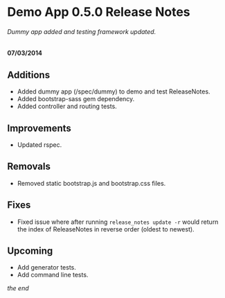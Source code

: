 # Demo App 0.5.0 Release Notes
###### Dummy app added and testing framework updated.

#### 07/03/2014

Additions
----
* Added dummy app (/spec/dummy) to demo and test ReleaseNotes.
* Added bootstrap-sass gem dependency.
* Added controller and routing tests.

Improvements
----
* Updated rspec.

Removals
----
* Removed static bootstrap.js and bootstrap.css files.

Fixes
----
* Fixed issue where after running `release_notes update -r` would return the index of ReleaseNotes in reverse order (oldest to newest).

Upcoming
----
* Add generator tests. 
* Add command line tests.

*the end*